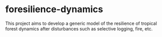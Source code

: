# foresilience-dynamics
This project aims to develop a generic model of the resilience of tropical forest dynamics after disturbances such as selective logging, fire, etc.
